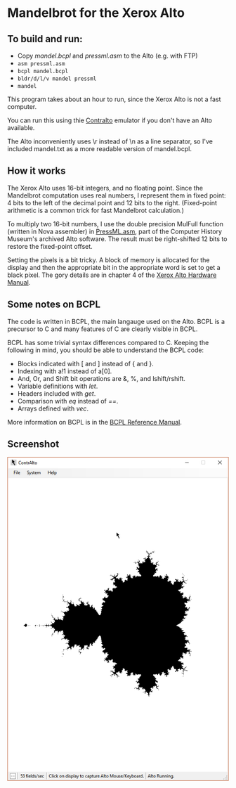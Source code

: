 # Mandelbrot for the Xerox Alto

## To build and run:
* Copy *mandel.bcpl* and *pressml.asm* to the Alto (e.g. with FTP)
* `asm pressml.asm`
* `bcpl mandel.bcpl`
* `bldr/d/l/v mandel pressml`
* `mandel`

This program takes about an hour to run, since the Xerox Alto is not a fast computer.

You can run this using thie [Contralto](https://github.com/livingcomputermuseum/ContrAlto) emulator if you don't have an Alto available.

The Alto inconveniently uses \\r instead of \\n as a line separator, so I've included mandel.txt as a more readable version of mandel.bcpl.

## How it works

The Xerox Alto uses 16-bit integers, and no floating point.
Since the Mandelbrot computation uses real numbers, I represent them in fixed point: 4 bits to the left of the decimal point and 12 bits to the right. (Fixed-point arithmetic is a common trick for fast Mandelbrot calculation.)

To multiply two 16-bit numbers, I use the double precision MulFull function (written in Nova assembler) in [PressML.asm](http://xeroxalto.computerhistory.org/_cd8_/press/presssources.dm!2_/.PressML.asm.html), part of the Computer History Museum's archived Alto software.
The result must be right-shifted 12 bits to restore the fixed-point offset.

Setting the pixels is a bit tricky. A block of memory is allocated for the display and then the appropriate bit in the appropriate word is set to get a black pixel. The gory details are in chapter 4 of the [Xerox Alto Hardware Manual](http://bitsavers.trailing-edge.com/pdf/xerox/alto/Alto_Hardware_Manual_Aug76.pdf).

## Some notes on BCPL

The code is written in BCPL, the main langauge used on the Alto. BCPL is a precursor to C and many features of C are clearly visible in BCPL.

BCPL has some trivial syntax differences compared to C. Keeping the following in mind, you should be able to understand the BCPL code:
* Blocks indicated with [ and ] instead of { and }.
* Indexing with a!1 instead of a[0].
* And, Or, and Shift bit operations are &, %, and lshift/rshift.
* Variable definitions with *let*.
* Headers included with *get*.
* Comparison with *eq* instead of *==*.
* Arrays defined with *vec*.

More information on BCPL is in the [BCPL Reference Manual](http://bitsavers.org/pdf/xerox/alto/bcpl/BCPL_Reference_Manual_Sep75.pdf).

## Screenshot

![Output from the mandel program](screenshot.png)
